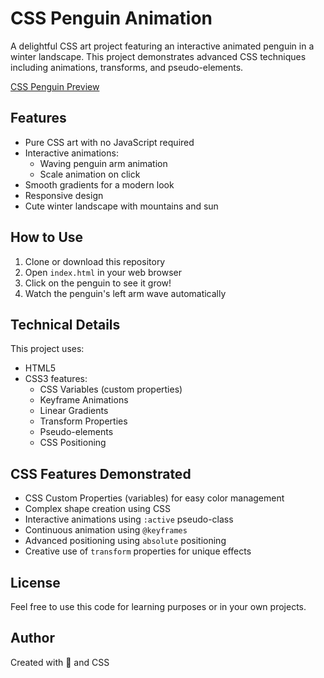 # CSS Penguin Animation

A delightful CSS art project featuring an interactive animated penguin in a winter landscape. This project demonstrates advanced CSS techniques including animations, transforms, and pseudo-elements.

[CSS Penguin Preview](https://penguini.netlify.app/)

## Features

- Pure CSS art with no JavaScript required
- Interactive animations:
  - Waving penguin arm animation
  - Scale animation on click
- Smooth gradients for a modern look
- Responsive design
- Cute winter landscape with mountains and sun

## How to Use

1. Clone or download this repository
2. Open `index.html` in your web browser
3. Click on the penguin to see it grow!
4. Watch the penguin's left arm wave automatically

## Technical Details

This project uses:
- HTML5
- CSS3 features:
  - CSS Variables (custom properties)
  - Keyframe Animations
  - Linear Gradients
  - Transform Properties
  - Pseudo-elements
  - CSS Positioning

## CSS Features Demonstrated

- CSS Custom Properties (variables) for easy color management
- Complex shape creation using CSS
- Interactive animations using `:active` pseudo-class
- Continuous animation using `@keyframes`
- Advanced positioning using `absolute` positioning
- Creative use of `transform` properties for unique effects

## License

Feel free to use this code for learning purposes or in your own projects.

## Author

Created with 💜 and CSS
